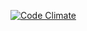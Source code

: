 [![Code Climate](https://codeclimate.com/github/KlotzAndrew/rorschach/badges/gpa.svg)](https://codeclimate.com/github/KlotzAndrew/rorschach)

